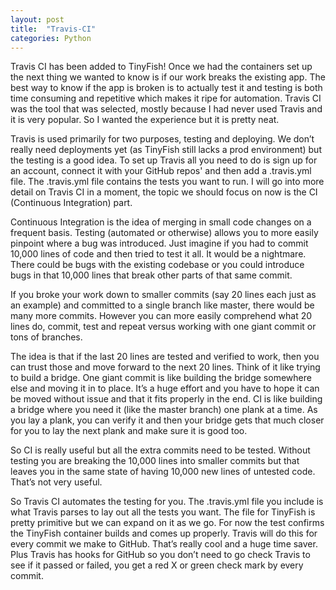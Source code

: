 ```yaml
---
layout: post
title:  "Travis-CI"
categories: Python
---
```

Travis CI has been added to TinyFish!  Once we had the containers set up the next thing we wanted to know is if our work breaks the existing app.  The best way to know if the app is broken is to actually test it and testing is both time consuming and repetitive which makes it ripe for automation.  Travis CI was the tool that was selected, mostly because I had never used Travis and it is very popular.  So I wanted the experience but it is pretty neat.

Travis is used primarily for two purposes, testing and deploying.  We don’t really need deployments yet (as TinyFish still lacks a prod environment) but the testing is a good idea.  To set up Travis all you need to do is sign up for an account, connect it with your GitHub repos'  and then add a .travis.yml file. The .travis.yml file contains the tests you want to run.  I will go into more detail on Travis CI in a moment, the topic we should focus on now is the CI (Continuous Integration) part.

Continuous Integration is the idea of merging in small code changes on a frequent basis.  Testing (automated or otherwise) allows you to more easily pinpoint where a bug was introduced.  Just imagine if you had to commit 10,000 lines of code and then tried to test it all.  It would be a nightmare.  There could be bugs with the existing codebase or you could introduce bugs in that 10,000 lines that break other parts of that same commit. 

If you broke your work down to smaller commits (say 20 lines each just as an example) and committed to a single branch like master, there would be many more commits.  However you can more easily comprehend what 20 lines do, commit, test and repeat versus working with one giant commit or tons of branches. 

The idea is that if the last 20 lines are tested and verified to work, then you can trust those and move forward to the next 20 lines.  Think of it like trying to build a bridge.  One giant commit is like building the bridge somewhere else and moving it in to place.  It’s a huge effort and you have to hope it can be moved without issue and that it fits properly in the end.  CI is like building a bridge where you need it (like the master branch) one plank at a time.  As you lay a plank, you can verify it and then your bridge gets that much closer for you to lay the next plank and make sure it is good too.

So CI is really useful but all the extra commits need to be tested.  Without testing you are breaking the 10,000 lines into smaller commits but that leaves you in the same state of having 10,000 new lines of untested code.  That’s not very useful. 

So Travis CI automates the testing for you.  The .travis.yml file you include is what Travis parses to lay out all the tests you want.  The file for TinyFish is pretty primitive but we can expand on it as we go.  For now the test confirms the TinyFish container builds and comes up properly.  Travis will do this  for every commit we make to GitHub.  That’s really cool and a huge time saver.  Plus Travis has hooks for GitHub so you don’t need to go check Travis to see if it passed or failed, you get a red X or green check mark by every commit.  

